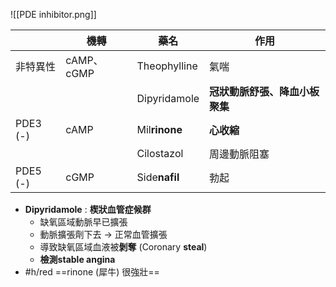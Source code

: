 ![[PDE inhibitor.png]]

|          | 機轉        | 藥名            | 作用                |
| -------- | --------- | ------------- | ----------------- |
| 非特異性     | cAMP、cGMP | Theophylline  | 氣喘                |
|          |           | Dipyridamole  | **冠狀動脈舒張、降血小板聚集** |
| PDE3 (-) | cAMP      | Mil**rinone** | **心收縮**           |
|          |           | Cilostazol    | 周邊動脈阻塞            |
| PDE5 (-) | cGMP      | Side**nafil** | 勃起                |
- **Dipyridamole** : **楔狀血管症候群**
	- 缺氧區域動脈早已擴張
	- 動脈擴張劑下去 -> 正常血管擴張
	- 導致缺氧區域血液被**剝奪** (Coronary **steal**)
	- **檢測stable angina**
- #h/red ==rinone (犀牛) 很強壯==